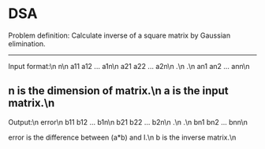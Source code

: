 # DSA

Problem definition:
    Calculate inverse of a square matrix by Gaussian elimination.
    
---------------------------------
Input format:\n
n\n
a11 a12 ... a1n\n
a21 a22 ... a2n\n
.\n
.\n
an1 an2 ... ann\n

n is the dimension of matrix.\n
a is the input matrix.\n
----------------------------------
Output:\n
error\n
b11 b12 ... b1n\n
b21 b22 ... b2n\n
.\n
.\n
bn1 bn2 ... bnn\n

error is the difference between (a*b) and I.\n
b is the inverse matrix.\n
